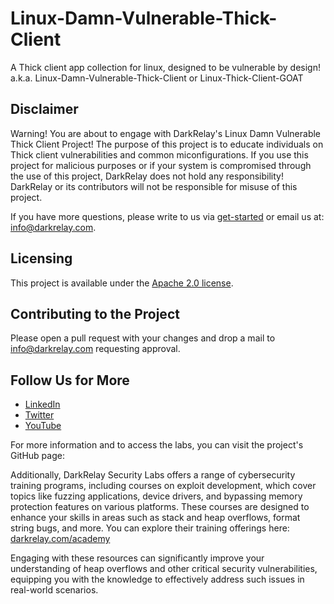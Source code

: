 # Linux-Damn-Vulnerable-Thick-Client
A Thick client app collection for linux, designed to be vulnerable by design! a.k.a. Linux-Damn-Vulnerable-Thick-Client or Linux-Thick-Client-GOAT

## Disclaimer

Warning! You are about to engage with DarkRelay's Linux Damn Vulnerable Thick Client Project! The purpose of this project is to educate individuals on Thick client vulnerabilities and common miconfigurations. If you use this project for malicious purposes or if your system is compromised through the use of this project, DarkRelay does not hold any responsibility! DarkRelay or its contributors will not be responsible for misuse of this project.

If you have more questions, please write to us via [get-started](https://www.darkrelay.com/get-started) or email us at: info@darkrelay.com.

## Licensing

This project is available under the [Apache 2.0 license](./LICENSE).

## Contributing to the Project

Please open a pull request with your changes and drop a mail to info@darkrelay.com requesting approval.

## Follow Us for More

- [LinkedIn](https://www.linkedin.com/company/darkrelay)
- [Twitter](https://twitter.com/darkrelaylabs)
- [YouTube](https://www.youtube.com/@darkrelay)

For more information and to access the labs, you can visit the project's GitHub page: 

Additionally, DarkRelay Security Labs offers a range of cybersecurity training programs, including courses on exploit development, which cover topics like fuzzing applications, device drivers, and bypassing memory protection features on various platforms. These courses are designed to enhance your skills in areas such as stack and heap overflows, format string bugs, and more. You can explore their training offerings here: [darkrelay.com/academy](https://www.darkrelay.com/academy)

Engaging with these resources can significantly improve your understanding of heap overflows and other critical security vulnerabilities, equipping you with the knowledge to effectively address such issues in real-world scenarios. 
